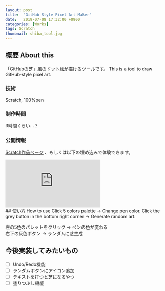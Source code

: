 ```yaml
---
layout: post
title:  "GitHub Style Pixel Art Maker"
date:   2019-07-08 17:32:00 +0900
categories: [Works]
tags: Scratch
thumbnail: shiba_tool.jpg
---
```

## 概要 About this
「GitHubの芝」風のドット絵が描けるツールです。
This is a tool to draw GitHub-style pixel art.

### 技術
Scratch, 100%pen

### 制作時間
3時間くらい…？

### 公開情報
[Scratch作品ページ](https://scratch.mit.edu/projects/320118770/) 、もしくは以下の埋め込みで体験できます。
<div class="iframe-wrapper">
<iframe src="https://scratch.mit.edu/projects/320118770/embed" allowtransparency="true" class="iframe" frameborder="0" scrolling="no" allowfullscreen></iframe>
</div>
## 使い方 How to use
Click 5 colors palette -> Change pen color.  
Click the grey button in the bottom right corner -> Generate random art.

左の5色のパレットをクリック -> ペンの色が変わる  
右下の灰色ボタン -> ランダムに芝生成

## 今後実装してみたいもの
- [ ]  Undo/Redo機能
- [ ]  ランダムボタンにアイコン追加
- [ ]  テキストを打つと芝になるやつ
- [ ]  塗りつぶし機能
